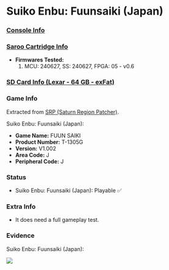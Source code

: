 # Suiko Enbu: Fuunsaiki (Japan)

### [Console Info](../../../../../Info/Consoles/VA13/README.md)

### [Saroo Cartridge Info](../../../../../Info/Cartridges/GuangzhouSanStarOnlineShop/1.6/README.md)

- <b>Firmwares Tested:</b>
  1. MCU: 240627, SS: 240627, FPGA: 05 - v0.6

### [SD Card Info (Lexar - 64 GB - exFat)](../../../../../Info/SdCards/Lexar/64GB/exfat/README.md)

### Game Info

Extracted from [SRP (Saturn Region Patcher)](https://segaxtreme.net/resources/saturn-region-patcher.81/download).

Suiko Enbu: Fuunsaiki (Japan):

- <b>Game Name:</b> FUUN SAIKI
- <b>Product Number:</b> T-1305G
- <b>Version:</b> V1.002
- <b>Area Code:</b> J
- <b>Peripheral Code:</b> J

### Status

- Suiko Enbu: Fuunsaiki (Japan): Playable :white_check_mark:

### Extra Info

- It does need a full gameplay test.

### Evidence

Suiko Enbu: Fuunsaiki (Japan):

[![](https://img.youtube.com/vi/PCXrEEooUOA/0.jpg)](https://www.youtube.com/watch?v=PCXrEEooUOA)

